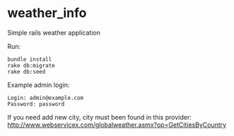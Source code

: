 # weather_info
Simple rails weather application

Run:
````
bundle install
rake db:migrate
rake db:seed
````

Example admin login:
````
Login: admin@example.com
Password: password
````

If you need add new city, city must been found in this provider: http://www.webservicex.com/globalweather.asmx?op=GetCitiesByCountry
